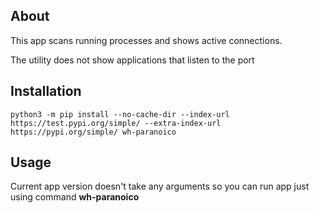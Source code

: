 <h2>About</h2>
<p>This app scans running processes and shows active connections.</p>
<p>The utility does not show applications that listen to the port</p>
<h2>Installation</h2>
<code>python3 -m pip install --no-cache-dir --index-url https://test.pypi.org/simple/ --extra-index-url https://pypi.org/simple/ wh-paranoico</code>
<h2>Usage</h2>
<p>Current app version doesn't take any arguments so you can run app just using command <strong>wh-paranoico</strong></p>